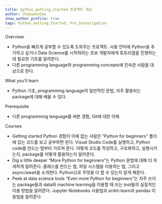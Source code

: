 ```yaml
---
title: python_getting_started 프로젝트 개요
author: ChaeyeonSeo
show_author_profile: true
tags: Python_Getting_Started, Pre_Investigation
---
```



Overview
- Python을 빠르게 공부할 수 있도록 도와주는 프로젝트. 사용 언어에 Python을 추가하고 싶거나 Data Science를 시작하려는 초보 개발자에게 튜토리얼을 진행하는데 필요한 기초를 알려준다.
- 다른 programming language와 programming concepts에 친숙한 사람을 대상으로 한다.

What you’ll learn
- Python 기초, programming language의 일반적인 문법, 자주 활용되는 package에 대해 배울 수 있다.

Prerequisite
- 다른 programming language를 써본 경험, Git에 대한 이해

Courses
- Getting started
Python 경험이 아예 없는 사람은 “Python for beginners” 폴더에 있는 코드를 보고 공부하면 된다. Visual Studio Code를 실행하고, Python code를 만드는 법부터 가르쳐 준다. 어떻게 코드를 작성하고, 구조화하고, 실행시키는지, package를 어떻게 활용하는지 알려준다.
- Dig a little deeper
“More Python for beginners”는 Python 문법에 대해 더 자세하게 알려준다. 클래스를 만드는 법, 파일 시스템을 이용하는 법, 그리고 async/await을 소개한다. Python으로 무엇을 더 할 수 있는지 알게 해준다.
- Peek at data science tools
“Even more Python for beginners”는 자주 쓰이는 package들과 data와 machine learning을 이용할 때 쓰는 tool들의 실질적인 이용 방법을 알려준다. Jupyter Notebooks 사용법과 scikit-learn과 pandas 이용법을 알려준다.
